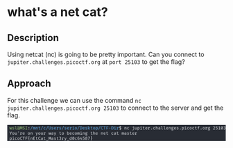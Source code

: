 # what's a net cat?

## Description

Using netcat (nc) is going to be pretty important. Can you connect to `jupiter.challenges.picoctf.org` at `port 25103` to get the flag?

## Approach

For this challenge we can use the command `nc jupiter.challenges.picoctf.org 25103` to connect to the server and get the flag.

![Flag](images/flag.png)
